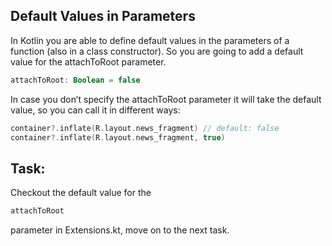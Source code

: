 Default Values in Parameters
----------------------------

In Kotlin you are able to define default values in the parameters of a function (also in a class constructor). So you are going to add a default value for the attachToRoot parameter.


```kotlin
attachToRoot: Boolean = false
```      
In case you don’t specify the attachToRoot parameter it will take the default value, so you can call it in different ways:


```kotlin
container?.inflate(R.layout.news_fragment) // default: false
container?.inflate(R.layout.news_fragment, true)
```      
Task:
-----

Checkout the default value for the
```kotlin
attachToRoot
```      
parameter in Extensions.kt, move on to the next task.

